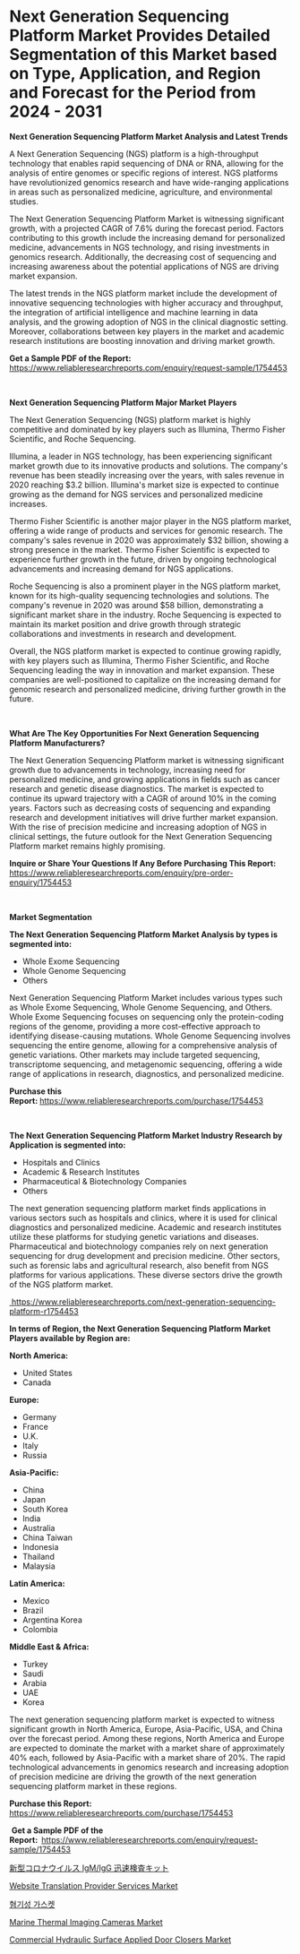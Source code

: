 <p><h1>Next Generation Sequencing Platform Market Provides Detailed Segmentation of this Market based on Type, Application, and Region and Forecast for the Period from 2024 - 2031</h1></p><p><strong>Next Generation Sequencing Platform Market Analysis and Latest Trends</strong></p>
<p><p>A Next Generation Sequencing (NGS) platform is a high-throughput technology that enables rapid sequencing of DNA or RNA, allowing for the analysis of entire genomes or specific regions of interest. NGS platforms have revolutionized genomics research and have wide-ranging applications in areas such as personalized medicine, agriculture, and environmental studies.</p><p>The Next Generation Sequencing Platform Market is witnessing significant growth, with a projected CAGR of 7.6% during the forecast period. Factors contributing to this growth include the increasing demand for personalized medicine, advancements in NGS technology, and rising investments in genomics research. Additionally, the decreasing cost of sequencing and increasing awareness about the potential applications of NGS are driving market expansion.</p><p>The latest trends in the NGS platform market include the development of innovative sequencing technologies with higher accuracy and throughput, the integration of artificial intelligence and machine learning in data analysis, and the growing adoption of NGS in the clinical diagnostic setting. Moreover, collaborations between key players in the market and academic research institutions are boosting innovation and driving market growth.</p></p>
<p><strong>Get a Sample PDF of the Report:&nbsp;</strong> <a href="https://www.reliableresearchreports.com/enquiry/request-sample/1754453">https://www.reliableresearchreports.com/enquiry/request-sample/1754453</a></p>
<p>&nbsp;</p>
<p><strong>Next Generation Sequencing Platform Major Market Players</strong></p>
<p><p>The Next Generation Sequencing (NGS) platform market is highly competitive and dominated by key players such as Illumina, Thermo Fisher Scientific, and Roche Sequencing. </p><p>Illumina, a leader in NGS technology, has been experiencing significant market growth due to its innovative products and solutions. The company's revenue has been steadily increasing over the years, with sales revenue in 2020 reaching $3.2 billion. Illumina's market size is expected to continue growing as the demand for NGS services and personalized medicine increases.</p><p>Thermo Fisher Scientific is another major player in the NGS platform market, offering a wide range of products and services for genomic research. The company's sales revenue in 2020 was approximately $32 billion, showing a strong presence in the market. Thermo Fisher Scientific is expected to experience further growth in the future, driven by ongoing technological advancements and increasing demand for NGS applications.</p><p>Roche Sequencing is also a prominent player in the NGS platform market, known for its high-quality sequencing technologies and solutions. The company's revenue in 2020 was around $58 billion, demonstrating a significant market share in the industry. Roche Sequencing is expected to maintain its market position and drive growth through strategic collaborations and investments in research and development.</p><p>Overall, the NGS platform market is expected to continue growing rapidly, with key players such as Illumina, Thermo Fisher Scientific, and Roche Sequencing leading the way in innovation and market expansion. These companies are well-positioned to capitalize on the increasing demand for genomic research and personalized medicine, driving further growth in the future.</p></p>
<p>&nbsp;</p>
<p><strong>What Are The Key Opportunities For Next Generation Sequencing Platform Manufacturers?</strong></p>
<p><p>The Next Generation Sequencing Platform market is witnessing significant growth due to advancements in technology, increasing need for personalized medicine, and growing applications in fields such as cancer research and genetic disease diagnostics. The market is expected to continue its upward trajectory with a CAGR of around 10% in the coming years. Factors such as decreasing costs of sequencing and expanding research and development initiatives will drive further market expansion. With the rise of precision medicine and increasing adoption of NGS in clinical settings, the future outlook for the Next Generation Sequencing Platform market remains highly promising.</p></p>
<p><strong>Inquire or Share Your Questions If Any Before Purchasing This Report:</strong> <a href="https://www.reliableresearchreports.com/enquiry/pre-order-enquiry/1754453">https://www.reliableresearchreports.com/enquiry/pre-order-enquiry/1754453</a></p>
<p>&nbsp;</p>
<p><strong>Market Segmentation</strong></p>
<p><strong>The Next Generation Sequencing Platform Market Analysis by types is segmented into:</strong></p>
<p><ul><li>Whole Exome Sequencing</li><li>Whole Genome Sequencing</li><li>Others</li></ul></p>
<p><p>Next Generation Sequencing Platform Market includes various types such as Whole Exome Sequencing, Whole Genome Sequencing, and Others. Whole Exome Sequencing focuses on sequencing only the protein-coding regions of the genome, providing a more cost-effective approach to identifying disease-causing mutations. Whole Genome Sequencing involves sequencing the entire genome, allowing for a comprehensive analysis of genetic variations. Other markets may include targeted sequencing, transcriptome sequencing, and metagenomic sequencing, offering a wide range of applications in research, diagnostics, and personalized medicine.</p></p>
<p><strong>Purchase this Report:&nbsp;</strong><a href="https://www.reliableresearchreports.com/purchase/1754453">https://www.reliableresearchreports.com/purchase/1754453</a></p>
<p>&nbsp;</p>
<p><strong>The Next Generation Sequencing Platform Market Industry Research by Application is segmented into:</strong></p>
<p><ul><li>Hospitals and Clinics</li><li>Academic & Research Institutes</li><li>Pharmaceutical & Biotechnology Companies</li><li>Others</li></ul></p>
<p><p>The next generation sequencing platform market finds applications in various sectors such as hospitals and clinics, where it is used for clinical diagnostics and personalized medicine. Academic and research institutes utilize these platforms for studying genetic variations and diseases. Pharmaceutical and biotechnology companies rely on next generation sequencing for drug development and precision medicine. Other sectors, such as forensic labs and agricultural research, also benefit from NGS platforms for various applications. These diverse sectors drive the growth of the NGS platform market.</p></p>
<p><a href="https://www.reliableresearchreports.com/next-generation-sequencing-platform-r1754453">&nbsp;https://www.reliableresearchreports.com/next-generation-sequencing-platform-r1754453</a></p>
<p><strong>In terms of Region, the Next Generation Sequencing Platform Market Players available by Region are:</strong></p>
<p>
    <p> <strong> North America: </strong>
        <ul>
            <li>United States</li>
            <li>Canada</li>
        </ul>
        </p> 
    <p> <strong> Europe: </strong>
        <ul>
            <li>Germany</li>
            <li>France</li>
            <li>U.K.</li>
            <li>Italy</li>
            <li>Russia</li>
        </ul>
        </p> 
    <p> <strong> Asia-Pacific: </strong>
        <ul>
            <li>China</li>
            <li>Japan</li>
            <li>South Korea</li>
            <li>India</li>
            <li>Australia</li>
            <li>China Taiwan</li>
            <li>Indonesia</li>
            <li>Thailand</li>
            <li>Malaysia</li>
        </ul>
        </p> 
    <p> <strong> Latin America: </strong>
        <ul>
            <li>Mexico</li>
            <li>Brazil</li>
            <li>Argentina Korea</li>
            <li>Colombia</li>
        </ul>
        </p> 
    <p> <strong> Middle East & Africa: </strong>
        <ul>
            <li>Turkey</li>
            <li>Saudi</li>
            <li>Arabia</li>
            <li>UAE</li>
            <li>Korea</li>
        </ul>
    </p>
    </p>
<p><p>The next generation sequencing platform market is expected to witness significant growth in North America, Europe, Asia-Pacific, USA, and China over the forecast period. Among these regions, North America and Europe are expected to dominate the market with a market share of approximately 40% each, followed by Asia-Pacific with a market share of 20%. The rapid technological advancements in genomics research and increasing adoption of precision medicine are driving the growth of the next generation sequencing platform market in these regions.</p></p>
<p><strong>Purchase this Report: </strong><a href="https://www.reliableresearchreports.com/purchase/1754453">https://www.reliableresearchreports.com/purchase/1754453</a></p>
<p>&nbsp;<strong>Get a Sample PDF of the Report:&nbsp;&nbsp;</strong><a href="https://www.reliableresearchreports.com/enquiry/request-sample/1754453">https://www.reliableresearchreports.com/enquiry/request-sample/1754453</a></p>
<p><strong></strong></p>
<p><p><a href="https://github.com/CarlieShields/Market-Research-Report-List-1/blob/main/7734199167697.md">新型コロナウイルス IgM/IgG 迅速検査キット</a></p><p><a href="https://www.linkedin.com/pulse/website-translation-provider-services-market-forecasts-trends-k5kle?trackingId=i4z6ChU79cyYmUPTCpo2dg%3D%3D">Website Translation Provider Services Market</a></p><p><a href="https://github.com/amuji413411/Market-Research-Report-List-1/blob/main/8091100181178.md">혐기성 가스켓</a></p><p><a href="https://www.linkedin.com/pulse/market-forecast-global-marine-thermal-imaging-cameras-trends-0wjbf?trackingId=GyBpK4bn8gOI%2FgqHyMzsdQ%3D%3D">Marine Thermal Imaging Cameras Market</a></p><p><a href="https://github.com/mooaaztarek/Market-Research-Report-List-1/blob/main/commercial-hydraulic-surface-applied-door-closers-market.md">Commercial Hydraulic Surface Applied Door Closers Market</a></p></p>